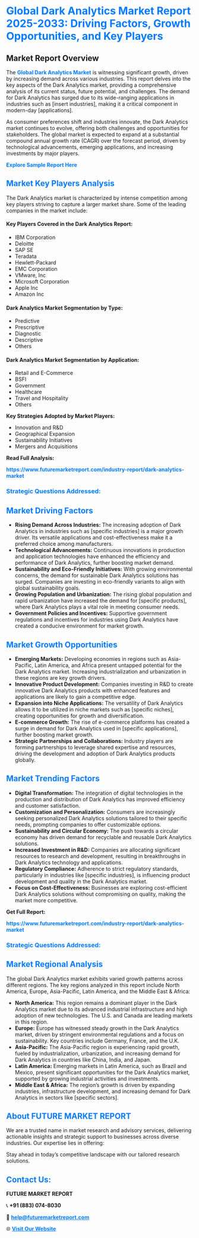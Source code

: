 <h1 style="color: #007BFF;">Global Dark Analytics Market Report 2025-2033: Driving Factors, Growth Opportunities, and Key Players</h1>

<section id="overview">
<h2>Market Report Overview</h2>
<p>The <a href="https://www.futuremarketreport.com/industry-report/dark-analytics-market" style="color: #007BFF; text-decoration: none;"><strong>Global Dark Analytics Market</strong></a> is witnessing significant growth, driven by increasing demand across various industries. This report delves into the key aspects of the Dark Analytics market, providing a comprehensive analysis of its current status, future potential, and challenges. The demand for Dark Analytics has surged due to its wide-ranging applications in industries such as [insert industries], making it a critical component in modern-day [applications].</p>
<p>As consumer preferences shift and industries innovate, the Dark Analytics market continues to evolve, offering both challenges and opportunities for stakeholders. The global market is expected to expand at a substantial compound annual growth rate (CAGR) over the forecast period, driven by technological advancements, emerging applications, and increasing investments by major players.</p>
</section>

<section id="overview">
<p><a href="https://www.futuremarketreport.com/request-sample/reportId=45997" style="color: #007BFF; text-decoration: none;"><strong>Explore Sample Report Here</strong></a></p>
</section>

<section id="key-players">
<h2 style="color: #007BFF;">Market Key Players Analysis</h2>
<p>The Dark Analytics market is characterized by intense competition among key players striving to capture a larger market share. Some of the leading companies in the market include:</p>
<h4>Key Players Covered in the Dark Analytics Report:</h4>
<ul><li>IBM Corporation</li><li>Deloitte</li><li>SAP SE</li><li>Teradata</li><li>Hewlett-Packard</li><li>EMC Corporation</li><li>VMware, Inc</li><li>Microsoft Corporation</li><li>Apple Inc</li><li>Amazon Inc</li></ul>
<h4>Dark Analytics Market Segmentation by Type:</h4>
<ul><li>Predictive</li><li>Prescriptive</li><li>Diagnostic</li><li>Descriptive</li><li>Others</li></ul>

<h4>Dark Analytics Market Segmentation by Application:</h4>
<ul><li>Retail and E-Commerce</li><li>BSFI</li><li>Government</li><li>Healthcare</li><li>Travel and Hospitality</li><li>Others</li></ul>
<p><strong>Key Strategies Adopted by Market Players:</strong></p>
<ul>
<li>Innovation and R&D</li>
<li>Geographical Expansion</li>
<li>Sustainability Initiatives</li>
<li>Mergers and Acquisitions</li>
</ul>
</section>

<section>
<p><strong>Read Full Analysis: </strong></p><a href="https://www.futuremarketreport.com/industry-report/dark-analytics-market" style="color: #007BFF; text-decoration: none;"><strong>https://www.futuremarketreport.com/industry-report/dark-analytics-market</strong></a>
<h3 style="color: #007BFF;">Strategic Questions Addressed:</h3>
</section>

<section id="driving-factors">
<h2 style="color: #007BFF;">Market Driving Factors</h2>
<ul>
<li><strong>Rising Demand Across Industries:</strong> The increasing adoption of Dark Analytics in industries such as [specific industries] is a major growth driver. Its versatile applications and cost-effectiveness make it a preferred choice among manufacturers.</li>
<li><strong>Technological Advancements:</strong> Continuous innovations in production and application technologies have enhanced the efficiency and performance of Dark Analytics, further boosting market demand.</li>
<li><strong>Sustainability and Eco-Friendly Initiatives:</strong> With growing environmental concerns, the demand for sustainable Dark Analytics solutions has surged. Companies are investing in eco-friendly variants to align with global sustainability goals.</li>
<li><strong>Growing Population and Urbanization:</strong> The rising global population and rapid urbanization have increased the demand for [specific products], where Dark Analytics plays a vital role in meeting consumer needs.</li>
<li><strong>Government Policies and Incentives:</strong> Supportive government regulations and incentives for industries using Dark Analytics have created a conducive environment for market growth.</li>
</ul>
</section>

<section id="growth-opportunities">
<h2 style="color: #007BFF;">Market Growth Opportunities</h2>
<ul>
<li><strong>Emerging Markets:</strong> Developing economies in regions such as Asia-Pacific, Latin America, and Africa present untapped potential for the Dark Analytics market. Increasing industrialization and urbanization in these regions are key growth drivers.</li>
<li><strong>Innovative Product Development:</strong> Companies investing in R&D to create innovative Dark Analytics products with enhanced features and applications are likely to gain a competitive edge.</li>
<li><strong>Expansion into Niche Applications:</strong> The versatility of Dark Analytics allows it to be utilized in niche markets such as [specific niches], creating opportunities for growth and diversification.</li>
<li><strong>E-commerce Growth:</strong> The rise of e-commerce platforms has created a surge in demand for Dark Analytics used in [specific applications], further boosting market growth.</li>
<li><strong>Strategic Partnerships and Collaborations:</strong> Industry players are forming partnerships to leverage shared expertise and resources, driving the development and adoption of Dark Analytics products globally.</li>
</ul>
</section>

<section id="trending-factors">
<h2 style="color: #007BFF;">Market Trending Factors</h2>
<ul>
<li><strong>Digital Transformation:</strong> The integration of digital technologies in the production and distribution of Dark Analytics has improved efficiency and customer satisfaction.</li>
<li><strong>Customization and Personalization:</strong> Consumers are increasingly seeking personalized Dark Analytics solutions tailored to their specific needs, prompting companies to offer customizable options.</li>
<li><strong>Sustainability and Circular Economy:</strong> The push towards a circular economy has driven demand for recyclable and reusable Dark Analytics solutions.</li>
<li><strong>Increased Investment in R&D:</strong> Companies are allocating significant resources to research and development, resulting in breakthroughs in Dark Analytics technology and applications.</li>
<li><strong>Regulatory Compliance:</strong> Adherence to strict regulatory standards, particularly in industries like [specific industries], is influencing product development and quality in the Dark Analytics market.</li>
<li><strong>Focus on Cost-Effectiveness:</strong> Businesses are exploring cost-efficient Dark Analytics solutions without compromising on quality, making the market more competitive.</li>
</ul>
</section>

<section>
<p><strong>Get Full Report: </strong></p><a href="https://www.futuremarketreport.com/industry-report/dark-analytics-market" style="color: #007BFF; text-decoration: none;"><strong>https://www.futuremarketreport.com/industry-report/dark-analytics-market</strong></a>
<h3 style="color: #007BFF;">Strategic Questions Addressed:</h3>
</section>


<section id="regional-analysis">
<h2 style="color: #007BFF;">Market Regional Analysis</h2>
<p>The global Dark Analytics market exhibits varied growth patterns across different regions. The key regions analyzed in this report include North America, Europe, Asia-Pacific, Latin America, and the Middle East & Africa:</p>
<ul>
<li><strong>North America:</strong> This region remains a dominant player in the Dark Analytics market due to its advanced industrial infrastructure and high adoption of new technologies. The U.S. and Canada are leading markets in this region.</li>
<li><strong>Europe:</strong> Europe has witnessed steady growth in the Dark Analytics market, driven by stringent environmental regulations and a focus on sustainability. Key countries include Germany, France, and the U.K.</li>
<li><strong>Asia-Pacific:</strong> The Asia-Pacific region is experiencing rapid growth, fueled by industrialization, urbanization, and increasing demand for Dark Analytics in countries like China, India, and Japan.</li>
<li><strong>Latin America:</strong> Emerging markets in Latin America, such as Brazil and Mexico, present significant opportunities for the Dark Analytics market, supported by growing industrial activities and investments.</li>
<li><strong>Middle East & Africa:</strong> The region’s growth is driven by expanding industries, infrastructure development, and increasing demand for Dark Analytics in sectors like [specific sectors].</li>
</ul>
</section>

<footer>
<h2 style="color: #007BFF;">About FUTURE MARKET REPORT</h2>
<p>We are a trusted name in market research and advisory services, delivering actionable insights and strategic support to businesses across diverse industries. Our expertise lies in offering:</p>

<p>Stay ahead in today’s competitive landscape with our tailored research solutions.</p>

<h2 style="color: #007BFF;">Contact Us:</h2>
<p><strong>FUTURE MARKET REPORT</strong></p>
<p>📞 <strong>+91 (883) 074-8030</strong></p>
<p>📧 <strong><a href="mailto:help@futuremarketreport.com" style="color: #007BFF;">help@futuremarketreport.com</a></strong></p>
<p>🌐 <strong><a href="https://www.futuremarketreport.com/" style="color: #007BFF;">Visit Our Website</a></strong></p>
</footer>